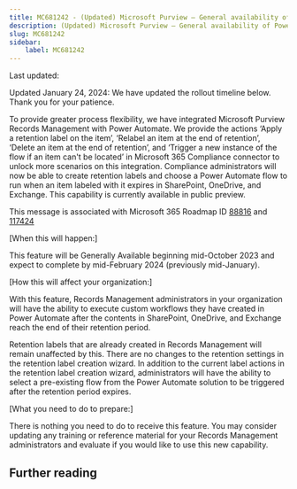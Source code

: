 ```yaml
---
title: MC681242 - (Updated) Microsoft Purview – General availability of Power Automate integration with records management
description: (Updated) Microsoft Purview – General availability of Power Automate integration with records management
slug: MC681242
sidebar:
    label: MC681242
---
```



Last updated: 

<p style="">Updated January 24, 2024: We have updated the rollout timeline below. Thank you for your patience.</p><p style="">To provide greater process flexibility, we have integrated Microsoft Purview Records Management with Power Automate. We provide the actions ‘Apply a retention label on the item’, ‘Relabel an item at the end of retention’, ‘Delete an item at the end of retention’, and ‘Trigger a new instance of the flow if an item can't be located’ in Microsoft 365 Compliance connector to unlock more scenarios on this integration. Compliance administrators will now be able to create retention labels and choose a Power Automate flow to run when an item labeled with it expires in SharePoint, OneDrive, and Exchange. This capability is currently available in public preview.</p>
<p>This message is associated with Microsoft 365 Roadmap ID <a href="https://www.microsoft.com/microsoft-365/roadmap?filters=&amp;searchterms=88816" target="_blank">88816</a>&nbsp;and <a href="https://www.microsoft.com/microsoft-365/roadmap?filters=&amp;searchterms=117424" target="_blank">117424</a></p>
<p>[When this will happen:]</p>

<p>This feature will be Generally Available beginning mid-October 2023 and expect to complete by mid-February 2024 (previously mid-January).</p>

<p>[How this will affect your organization:]</p>

<p>With this feature, Records Management administrators in your organization will have the ability to execute custom workflows they have created in Power Automate after the contents in SharePoint, OneDrive, and Exchange reach the end of their retention period.   
</p><p>Retention labels that are already created in Records Management will remain unaffected by this. There are no changes to the retention settings in the retention label creation wizard. In addition to the current label actions in the retention label creation wizard, administrators will have the ability to select a pre-existing flow from the Power Automate solution to be triggered after the retention period expires.</p>
<p>[What you need to do to prepare:]</p>
<p>There is nothing you need to do to receive this feature. You may consider updating any training or reference material for your Records Management administrators and evaluate if you would like to use this new capability.&nbsp;</p>

## Further reading
